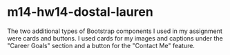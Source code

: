 # m14-hw14-dostal-lauren
The two additional types of Bootstrap components I used in my assignment were cards and buttons.  I used cards for my images and captions under the "Career Goals" section and a button for the "Contact Me" feature.